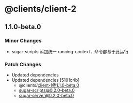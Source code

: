 # @clients/client-2

## 1.1.0-beta.0

### Minor Changes

- sugar-scripts 添加统一 running-context，命令都基于此运行

### Patch Changes

- Updated dependencies
- Updated dependencies [5101c4b]
  - @clients/client-1@1.1.0-beta.0
  - sugar-scripts@0.2.0-beta.0
  - sugar-server@0.2.0-beta.0
